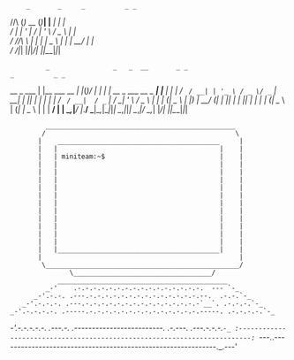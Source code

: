         _       _     _          _ _                                                       
  /\/\ (_)_ __ (_)___| |__   ___| | |                                                      
 /    \| | '_ \| / __| '_ \ / _ \ | |                                                      
/ /\/\ \ | | | | \__ \ | | |  __/ | |                                                      
\/    \/_|_| |_|_|___/_| |_|\___|_|_|                                                      
                                                                                           
             _                _   _  __       _ _                           _          _ _ 
  __ _ ___  | |__   ___  __ _| |_(_)/ _|_   _| | |   __ _ ___    __ _   ___| |__   ___| | |
 / _` / __| | '_ \ / _ \/ _` | __| | |_| | | | | |  / _` / __|  / _` | / __| '_ \ / _ \ | |
| (_| \__ \ | |_) |  __/ (_| | |_| |  _| |_| | | | | (_| \__ \ | (_| | \__ \ | | |  __/ | |
 \__,_|___/ |_.__/ \___|\__,_|\__|_|_|  \__,_|_|_|  \__,_|___/  \__,_| |___/_| |_|\___|_|_|
                                                                                           
             ________________________________________________
            /                                                \
           |    _________________________________________     |
           |   |                                         |    |
           |   | miniteam:~$                             |    |
           |   |                                         |    |
           |   |                                         |    |
           |   |                                         |    |
           |   |                                         |    |
           |   |                                         |    |
           |   |                                         |    |
           |   |                                         |    |
           |   |                                         |    |
           |   |                                         |    |
           |   |                                         |    |
           |   |                                         |    |
           |   |_________________________________________|    |
           |                                                  |
            \_________________________________________________/
                   \___________________________________/
                ___________________________________________
             _-'    .-.-.-.-.-.-.-.-.-.-.-.-.-.-.-.-.  --- `-_
          _-'.-.-. .---.-.-.-.-.-.-.-.-.-.-.-.-.-.-.--.  .-.-.`-_
       _-'.-.-.-. .---.-.-.-.-.-.-.-.-.-.-.-.-.-.-.-`__`. .-.-.-.`-_
    _-'.-.-.-.-. .-----.-.-.-.-.-.-.-.-.-.-.-.-.-.-.-----. .-.-.-.-.`-_
 _-'.-.-.-.-.-. .---.-. .-------------------------. .-.---. .---.-.-.-.`-_
:-------------------------------------------------------------------------:
`---._.-------------------------------------------------------------._.---'
